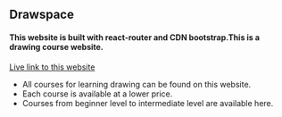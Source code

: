 ## Drawspace


#### This website is built with react-router and CDN bootstrap.This is a drawing course website.

[Live link to this website](https://jolly-knuth-6a1d6c.netlify.app/ "Drawspace")

- All courses for learning drawing can be found on this website.
- Each course is available at a lower price.
- Courses from beginner level to intermediate level are available here.

